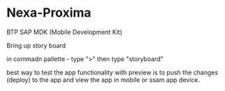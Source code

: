 # Nexa-Proxima
BTP SAP MDK (Mobile Development Kit)


Bring up story board 

in commadn pallette - type ">" then type "storyboard"

best way to test the app functionality with preview is to push the changes (deploy) to the app and view the app in mobile or ssam app device.
